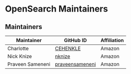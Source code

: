 # OpenSearch Maintainers

## Maintainers
| Maintainer | GitHub ID | Affiliation |
| --------------- | --------- | ----------- |
| Charlotte | [CEHENKLE](https://github.com/CEHENKLE) | Amazon |
| Nick Knize | [nknize](https://github.com/nknize) | Amazon | 
| Praveen Sameneni | [praveensameneni](https://github.com/praveensameneni) | Amazon |